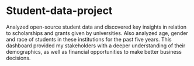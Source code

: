 # Student-data-project
Analyzed open-source student data and discovered key insights in relation to scholarships and grants given by universities. Also analyzed age, gender and race of students in these institutions for the past five years. This dashboard provided my stakeholders with a deeper understanding of their demographics, as well as financial opportunities to make better business decisions. 
